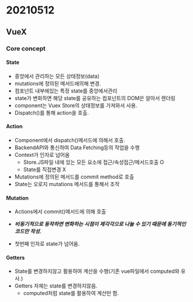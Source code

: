 # 20210512



## VueX

### Core concept

#### State

- 중앙에서 관리하는 모든 상태정보(data)
- mutations에 정의된 메서드에의해 변경.
- 컴포넌트 내부에있는 특정 state를 중앙에서관리
- state가 변화하면 해당 state를 공유하는 컴포넌트의 DOM은 알아서 렌더링
- component는 Vuex Store의 상태정보를 가져와서 사용.
- Dispatch()를 통해 action을 호출.

#### Action

- Component에서 dispatch()메서드에 의해서 호출.
- BackendAPI와 통신하여 Data Fetching등의 작업을 수행
- Context가 인자로 넘어옴
  - Store.JS파일 내에 있는 모든 요소에 접근/속성접근/메서드호출 O
  - State를 직접변경 X
- Mutations에 정의된 메서드를 commit method로 호출
- State는 오로지 mutations 메서드를 통해서 조작



#### Mutation

- Actions에서 commit()메서드에 의해 호출

- ***비동기적으로 동작하면 변화하는 시점이 제각각으로 나눌 수 있기 때문에 동기적인 코드만 작성.***
- 첫번째 인자로 state가 넘어옴.



#### Getters

- State를 변경하지않고 활용하여 계산을 수행(기존 vue파일에서 computed와 유사.)
- Getters 자체는 state를 변경하지않음.
  - computed처럼 state를 활용하여 계산만 함.

